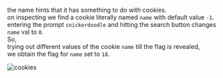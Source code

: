 the name hints that it has something to do with cookies.  
on inspecting we find a cookie literally named `name` with default value `-1`.  
entering the prompt `snickerdoodle` and hitting the search button changes `name` val to `0`.  
So,  
trying out different values of the cookie `name` till the flag is revealed,  
we obtain the flag for `name` set to `18`.

![cookies](https://github.com/arnavjagia/cryptoniteTP/assets/89345926/f53e74e3-9e61-4376-9711-7576642532b9)
